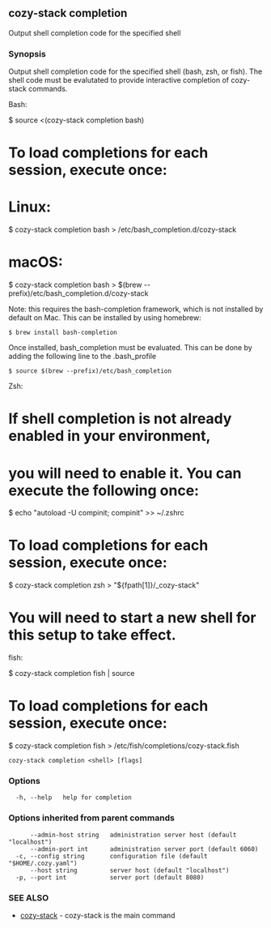 ## cozy-stack completion

Output shell completion code for the specified shell

### Synopsis


Output shell completion code for the specified shell (bash, zsh, or fish). The
shell code must be evalutated to provide interactive completion of cozy-stack
commands.

Bash:

  $ source <(cozy-stack completion bash)

  # To load completions for each session, execute once:
  # Linux:
  $ cozy-stack completion bash > /etc/bash_completion.d/cozy-stack
  # macOS:
  $ cozy-stack completion bash > $(brew --prefix)/etc/bash_completion.d/cozy-stack

Note: this requires the bash-completion framework, which is not installed by
default on Mac.  This can be installed by using homebrew:

    $ brew install bash-completion

Once installed, bash_completion must be evaluated.  This can be done by adding the
following line to the .bash_profile

    $ source $(brew --prefix)/etc/bash_completion

Zsh:

  # If shell completion is not already enabled in your environment,
  # you will need to enable it.  You can execute the following once:

  $ echo "autoload -U compinit; compinit" >> ~/.zshrc

  # To load completions for each session, execute once:
  $ cozy-stack completion zsh > "${fpath[1]}/_cozy-stack"

  # You will need to start a new shell for this setup to take effect.

fish:

  $ cozy-stack completion fish | source

  # To load completions for each session, execute once:
  $ cozy-stack completion fish > /etc/fish/completions/cozy-stack.fish


```
cozy-stack completion <shell> [flags]
```

### Options

```
  -h, --help   help for completion
```

### Options inherited from parent commands

```
      --admin-host string   administration server host (default "localhost")
      --admin-port int      administration server port (default 6060)
  -c, --config string       configuration file (default "$HOME/.cozy.yaml")
      --host string         server host (default "localhost")
  -p, --port int            server port (default 8080)
```

### SEE ALSO

* [cozy-stack](cozy-stack.md)	 - cozy-stack is the main command

